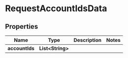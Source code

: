 
# RequestAccountIdsData

## Properties
Name | Type | Description | Notes
------------ | ------------- | ------------- | -------------
**accountIds** | **List&lt;String&gt;** |  | 



